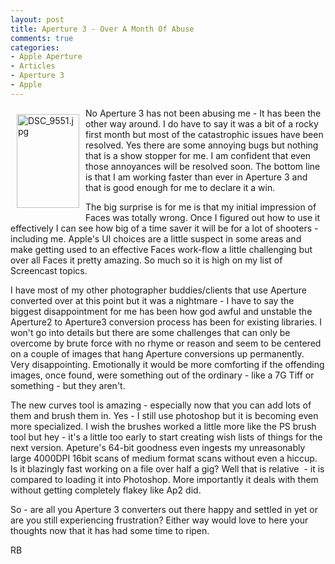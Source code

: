 ```yaml
---
layout: post
title: Aperture 3 - Over A Month Of Abuse
comments: true
categories:
- Apple Aperture
- Articles
- Aperture 3
- Apple
---
```

<a rel="lightbox" href="/wp-content/uploads/2010/03/DSC_9551.jpg"><img title="DSC_9551.jpg" src="/wp-content/uploads/2010/03/.thumbs/.DSC_9551.jpg" border="0" alt="DSC_9551.jpg" hspace="10" vspace="10" width="100" height="150" align="left" /></a>No Aperture 3 has not been abusing me - It has been the other way around. I do have to say it was a bit of a rocky first month but most of the catastrophic issues have been resolved. Yes there are some annoying bugs but nothing that is a show stopper for me. I am confident that even those annoyances will be resolved soon. The bottom line is that I am working faster than ever in Aperture 3 and that is good enough for me to declare it a win.

The big surprise is for me is that my initial impression of Faces was totally wrong. Once I figured out how to use it effectively I can see how big of a time saver it will be for a lot of shooters - including me. Apple's UI choices are a little suspect in some areas and make getting used to an effective Faces work-flow a little challenging but over all Faces it pretty amazing. So much so it is high on my list of Screencast topics.

I have most of my other photographer buddies/clients that use Aperture converted over at this point but it was a nightmare - I have to say the biggest disappointment for me has been how god awful and unstable the Aperture2 to Aperture3 conversion process has been for existing libraries. I won't go into details but there are some challenges that can only be overcome by brute force with no rhyme or reason and seem to be centered on a couple of images that hang Aperture conversions up permanently. Very disappointing. Emotionally it would be more comforting if the offending images, once found, were something out of the ordinary - like a 7G Tiff or something - but they aren't.

The new curves tool is amazing - especially now that you can add lots of them and brush them in. Yes - I still use photoshop but it is becoming even more specialized. I wish the brushes worked a little more like the PS brush tool but hey - it's a little too early to start creating wish lists of things for the next version. Apeture's 64-bit goodness even ingests my unreasonably large 4000DPI 16bit scans of medium format scans without even a hiccup. Is it blazingly fast working on a file over half a gig? Well that is relative  - it is compared to loading it into Photoshop. More importantly it deals with them without getting completely flakey like Ap2 did.

So - are all you Aperture 3 converters out there happy and settled in yet or are you still experiencing frustration? Either way would love to here your thoughts now that it has had some time to ripen.

RB